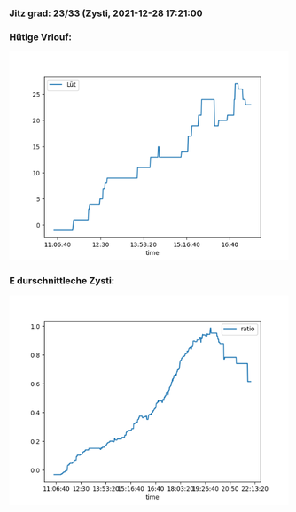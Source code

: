 ### Jitz grad: 23/33 (Zysti, 2021-12-28 17:21:00

### Hütige Vrlouf:
![Graph](Today.png)

### E durschnittleche Zysti:
![Graph](Zysti.png)